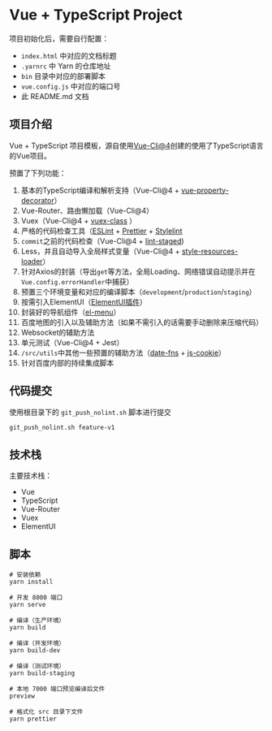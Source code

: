 # Vue + TypeScript Project

项目初始化后，需要自行配置：

- `index.html` 中对应的文档标题
- `.yarnrc` 中 Yarn 的仓库地址
- `bin` 目录中对应的部署脚本
- `vue.config.js` 中对应的端口号
- 此 README.md 文档

## 项目介绍

Vue + TypeScript 项目模板，源自使用[Vue-Cli@4](https://cli.vuejs.org/zh/)创建的使用了TypeScript语言的Vue项目。

预置了下列功能：

1. 基本的TypeScript编译和解析支持（Vue-Cli@4 + [vue-property-decorator](https://github.com/kaorun343/vue-property-decorator)）
2. Vue-Router、路由懒加载（Vue-Cli@4）
3. Vuex（Vue-Cli@4 + [vuex-class](https://github.com/ktsn/vuex-class/) ）
4. 严格的代码检查工具（[ESLint](https://cn.eslint.org/) + [Prettier](https://prettier.io/) + [Stylelint](https://stylelint.io/)
5. `commit`之前的代码检查（Vue-Cli@4 + [lint-staged](https://github.com/okonet/lint-staged))
6. Less，并且自动导入全局样式变量（Vue-Cli@4 + [style-resources-loader](https://github.com/yenshih/style-resources-loader)）
7. 针对Axios的封装（导出`get`等方法，全局Loading、网络错误自动提示并在`Vue.config.errorHandler`中捕获）
8. 预置三个环境变量和对应的编译脚本（`development`/`production`/`staging`）
9. 按需引入ElementUI（[ElementUI插件](https://github.com/ElementUI/vue-cli-plugin-element)）
10. 封装好的导航组件（[el-menu](https://element.eleme.cn/#/zh-CN/component/menu)）
11. 百度地图的引入以及辅助方法（如果不需引入的话需要手动删除来压缩代码）
12. Websocket的辅助方法
13. 单元测试（Vue-Cli@4 + Jest）
14. `/src/utils`中其他一些预置的辅助方法（[date-fns](https://date-fns.org/) + [js-cookie](https://github.com/js-cookie/js-cookie)）
15. 针对百度内部的持续集成脚本

## 代码提交

使用根目录下的 `git_push_nolint.sh` 脚本进行提交

```BASH
git_push_nolint.sh feature-v1
```

## 技术栈

主要技术栈：

- Vue
- TypeScript
- Vue-Router
- Vuex
- ElementUI

## 脚本

```
# 安装依赖
yarn install

# 开发 8000 端口
yarn serve

# 编译（生产环境）
yarn build

# 编译（开发环境）
yarn build-dev

# 编译（测试环境）
yarn build-staging

# 本地 7000 端口预览编译后文件
preview

# 格式化 src 目录下文件
yarn prettier
```
